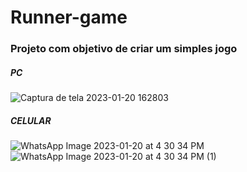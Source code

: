 # Runner-game
### Projeto com objetivo de criar um simples jogo
##### PC
![Captura de tela 2023-01-20 162803](https://user-images.githubusercontent.com/113395171/213788576-0a8900f7-73b0-4c45-bf96-1080e4d113eb.png)
##### CELULAR
![WhatsApp Image 2023-01-20 at 4 30 34 PM](https://user-images.githubusercontent.com/113395171/213788822-f71fc06c-6a1b-4a93-aee7-14135549a9e2.jpeg)
![WhatsApp Image 2023-01-20 at 4 30 34 PM (1)](https://user-images.githubusercontent.com/113395171/213789551-f4859e70-75ee-4270-9109-daf20deecf50.jpeg)
